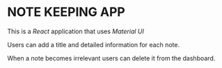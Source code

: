 # NOTE KEEPING APP

This is a *React* application that uses *Material UI*

Users can add a title and detailed information for each note.

When a note becomes irrelevant users can delete it from the dashboard.